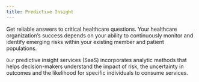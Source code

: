 ```yaml
---
title: Predictive Insight
---
```


Get reliable answers to critical healthcare questions. Your healthcare organization’s success depends on your ability to continuously monitor and identify emerging risks within your existing member and patient populations.

`Our` predictive insight services (SaaS) incorporates analytic methods that helps decision-makers understand the impact of risk, the uncertainty in outcomes and the likelihood for specific individuals to consume services.
